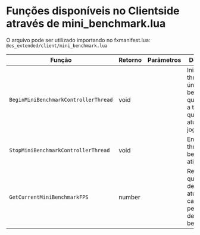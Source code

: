 # Funções disponíveis no Clientside através de **mini_benchmark.lua**
O arquivo pode ser utilizado importando no fxmanifest.lua: `@es_extended/client/mini_benchmark.lua`

| Função     | Retorno | Parâmetros                                     | Descrição                                     |
|------------|---------|------------------------------------------------|------------------------------------------------
| `BeginMiniBenchmarkControllerThread`    | void  |                         | Inicia o thread único de benchmark que calcula a taxa de quadros atual do jogo.
| `StopMiniBenchmarkControllerThread`    | void  |                                  | Encerra o thread de benchmark ativo.
| `GetCurrentMiniBenchmarkFPS`  | number  |  | Retorna a quantidade de FPS atual calculada pelo thread de benchmark.